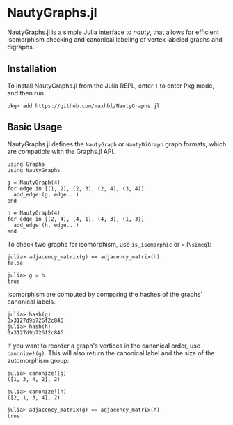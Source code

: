 # NautyGraphs.jl
NautyGraphs.jl is a simple Julia interface to _nauty_, that allows for efficient isomorphism checking and canonical labeling of vertex labeled graphs and digraphs.
## Installation
To install NautyGraphs.jl from the Julia REPL, enter `]` to enter Pkg mode, and then run
```
pkg> add https://github.com/maxhbl/NautyGraphs.jl
```
## Basic Usage
NautyGraphs.jl defines the `NautyGraph` or `NautyDiGraph` graph formats, which are compatible with the Graphs.jl API.
```
using Graphs
using NautyGraphs

g = NautyGraph(4)
for edge in [(1, 2), (2, 3), (2, 4), (3, 4)]
  add_edge!(g, edge...)
end

h = NautyGraph(4)
for edge in [(2, 4), (4, 1), (4, 3), (1, 3)]
  add_edge!(h, edge...)
end
```
To check two graphs for isomorphism, use `is_isomorphic` or `≃` (`\simeq`):
```
julia> adjacency_matrix(g) == adjacency_matrix(h)
false

julia> g ≃ h
true
```
Isomorphism are computed by comparing the hashes of the graphs' canonical labels.
```
julia> hash(g)
0x3127d9b726f2c846
julia> hash(h)
0x3127d9b726f2c846
```
If you want to reorder a graph's vertices in the canonical order, use `canonize!(g)`. This will also return the canonical label and the size of the automorphism group:
```
julia> canonize!(g)
([1, 3, 4, 2], 2)

julia> canonize!(h)
([2, 1, 3, 4], 2)

julia> adjacency_matrix(g) == adjacency_matrix(h)
true
```
